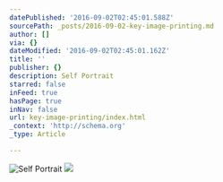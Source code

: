 ```yaml
---
datePublished: '2016-09-02T02:45:01.588Z'
sourcePath: _posts/2016-09-02-key-image-printing.md
author: []
via: {}
dateModified: '2016-09-02T02:45:01.162Z'
title: ''
publisher: {}
description: Self Portrait
starred: false
inFeed: true
hasPage: true
inNav: false
url: key-image-printing/index.html
_context: 'http://schema.org'
_type: Article

---
```

![Self Portrait](https://the-grid-user-content.s3-us-west-2.amazonaws.com/3c51afd9-0f94-4227-ae1c-821dd3fdba5c.jpg)
![](https://the-grid-user-content.s3-us-west-2.amazonaws.com/a9db3307-1133-4540-8e7c-0ef1d3895c31.jpg)